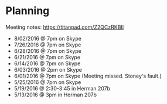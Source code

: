 # Planning

Meeting notes: https://titanpad.com/Z2QCzRKBII

- 8/02/2016 @ 7pm on Skype
- 7/26/2016 @ 7pm on Skype
- 6/28/2016 @ 7pm on Skype
- 6/21/2016 @ 7pm on Skype
- 6/14/2016 @ 7pm on Skype
- 6/03/2016 @ 2pm on Skype
- 6/01/2016 @ 7pm on Skype (Meeting missed. Stoney's fault.)
- 5/25/2016 @ 7pm on Skype
- 5/19/2016 @ 2:30-3:45 in Herman 207b
- 5/13/2016 @ 3pm in Herman 207b
